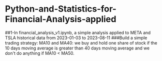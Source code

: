 # Python-and-Statistics-for-Financial-Analysis-applied
##1-In financial_analysis_v1.ipynb, a simple analysis applied to META and TSLA historical data from 2023-01-03 to 2023-08-11
###Build a simple trading strategy: MA10 and MA40:
we buy and hold one share of stock if the 10 days moving average is greater than 40 days moving average and we don't do anything if MA10 < MA50.  
